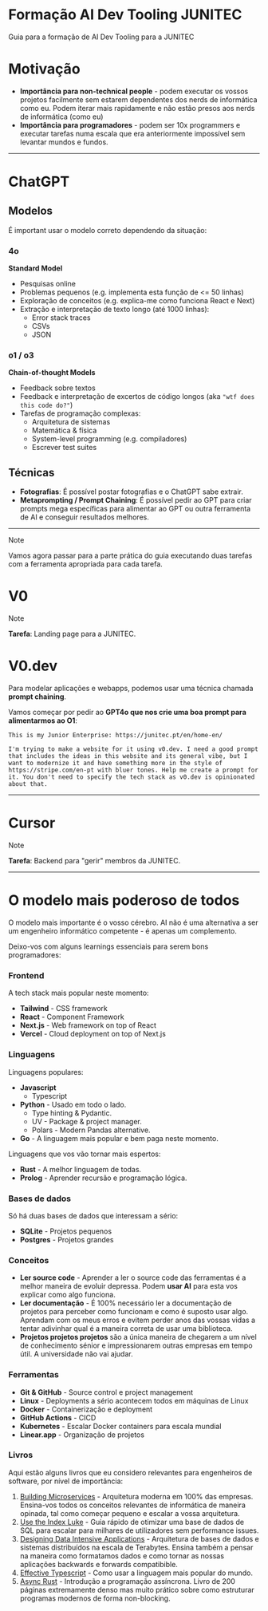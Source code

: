 # Formação AI Dev Tooling JUNITEC
Guia para a formação de AI Dev Tooling para a JUNITEC

# Motivação
- **Importância para non-technical people** - podem executar os vossos projetos facilmente sem estarem dependentes dos nerds de informática como eu. Podem iterar mais rapidamente e não estão presos aos nerds de informática (como eu)
- **Importância para programadores** - podem ser 10x programmers e executar tarefas numa escala que era anteriormente impossível sem levantar mundos e fundos.

---

# ChatGPT

## Modelos
É important usar o modelo correto dependendo da situação:

### 4o
**Standard Model**

- Pesquisas online
- Problemas pequenos (e.g. implementa esta função de <= 50 linhas)
- Exploração de conceitos (e.g. explica-me como funciona React e Next)
- Extração e interpretação de texto longo (até 1000 linhas):
    - Error stack traces
    - CSVs
    - JSON

### o1 / o3
**Chain-of-thought Models**

- Feedback sobre textos
- Feedback e interpretação de excertos de código longos (aka `"wtf does this code do?"`)
- Tarefas de programação complexas:
    - Arquitetura de sistemas
    - Matemática & física
    - System-level programming (e.g. compiladores)
    - Escrever test suites

## Técnicas
- **Fotografias**: É possível postar fotografias e o ChatGPT sabe extrair.
- **Metaprompting / Prompt Chaining**: É possível pedir ao GPT para criar 
  prompts mega específicas para alimentar ao GPT ou outra ferramenta de AI e
  conseguir resultados melhores.

---

> [!NOTE]
> Vamos agora passar para a parte prática do guia executando duas tarefas com a
> ferramenta apropriada para cada tarefa.

# V0

> [!NOTE]
> **Tarefa**: Landing page para a JUNITEC.

# V0.dev



Para modelar aplicações e webapps, podemos usar uma técnica chamada **prompt chaining**.

Vamos começar por pedir ao **GPT4o que nos crie uma boa prompt para alimentarmos ao O1**:

```
This is my Junior Enterprise: https://junitec.pt/en/home-en/

I'm trying to make a website for it using v0.dev. I need a good prompt that includes the ideas in this website and its general vibe, but I want to modernize it and have something more in the style of https://stripe.com/en-pt with bluer tones. Help me create a prompt for it. You don't need to specify the tech stack as v0.dev is opinionated about that.
```

---

# Cursor

> [!NOTE]
> **Tarefa**: Backend para "gerir" membros da JUNITEC.



---

# O modelo mais poderoso de todos
O modelo mais importante é o vosso cérebro. AI não é uma alternativa a ser um engenheiro informático competente - é apenas um complemento.

Deixo-vos com alguns learnings essenciais para serem bons programadores:

### Frontend
A tech stack mais popular neste momento:

- **Tailwind** - CSS framework
- **React** - Component Framework
- **Next.js** - Web framework on top of React
- **Vercel** - Cloud deployment on top of Next.js 

### Linguagens
Linguagens populares:
- **Javascript**
    - Typescript
- **Python** - Usado em todo o lado.
    - Type hinting & Pydantic.
    - UV - Package & project manager.
    - Polars - Modern Pandas alternative.
- **Go** - A linguagem mais popular e bem paga neste momento.

Linguagens que vos vão tornar mais espertos:

- **Rust** - A melhor linguagem de todas.
- **Prolog** - Aprender recursão e programação lógica.

### Bases de dados
Só há duas bases de dados que interessam a sério:
- **SQLite** - Projetos pequenos
- **Postgres** - Projetos grandes

### Conceitos
- **Ler source code** - Aprender a ler o source code das ferramentas é a 
  melhor maneira de evoluir depressa. Podem **usar AI** para esta vos explicar
  como algo funciona.
- **Ler documentação** - É 100% necessário ler a documentação de projetos para
  perceber como funcionam e como é suposto usar algo. Aprendam com os meus
  erros e evitem perder anos das vossas vidas a tentar adivinhar qual é a 
  maneira correta de usar uma biblioteca.
- **Projetos projetos projetos** são a única maneira de chegarem a um nível de
  conhecimento sénior e impressionarem outras empresas em tempo útil. A
  universidade não vai ajudar.

### Ferramentas
- **Git & GitHub** - Source control e project management
- **Linux** - Deployments a sério acontecem todos em máquinas de Linux
- **Docker** - Containerização e deployment
- **GitHub Actions** - CICD
- **Kubernetes** - Escalar Docker containers para escala mundial
- **Linear.app** - Organização de projetos

### Livros
Aqui estão alguns livros que eu considero relevantes para engenheiros de
software, por nível de importância:

1. [Building Microservices](https://www.oreilly.com/library/view/building-microservices-2nd/9781492034018/) - 
  Arquitetura moderna em 100% das empresas. Ensina-vos todos os conceitos
  relevantes de informática de maneira opinada, tal como começar pequeno
  e escalar a vossa arquitetura.
2. [Use the Index Luke](https://use-the-index-luke.com/) - Guia rápido de
  otimizar uma base de dados de SQL para escalar para milhares de utilizadores
  sem performance issues.
3. [Designing Data Intensive Applications](https://www.oreilly.com/library/view/designing-data-intensive-applications/9781491903063/) - 
  Arquitetura de bases de dados e sistemas distribuídos na escala de Terabytes.
  Ensina também a pensar na maneira como formatamos dados e como tornar as 
  nossas aplicações backwards e forwards compatibible.
4. [Effective Typescript](https://effectivetypescript.com/) - Como usar a
  linguagem mais popular do mundo.
5. [Async Rust](https://www.oreilly.com/library/view/async-rust/9781098149086/) -
  Introdução a programação assíncrona. Livro de 200 páginas extremamente denso
  mas muito prático sobre como estruturar programas modernos de forma 
  non-blocking.